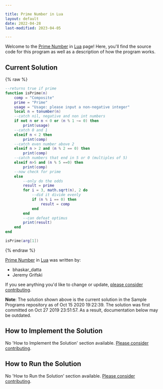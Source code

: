 ```yaml
---

title: Prime Number in Lua
layout: default
date: 2022-04-28
last-modified: 2023-04-05

---
```


Welcome to the [Prime Number](https://sampleprograms.io/projects/prime-number) in [Lua](https://sampleprograms.io/languages/lua) page! Here, you'll find the source code for this program as well as a description of how the program works.

## Current Solution

{% raw %}

```lua
--returns true if prime
function isPrime(n)
    comp = "Composite"
    prime = "Prime"
    usage = "Usage: please input a non-negative integer"
    local n = tonumber(n)
    --catch nil, negative and non int numbers
    if not n or n < 0 or (n % 1 ~= 0) then 
        print(usage)
    --catch 0 and 1
    elseif n < 2 then
        print(comp)
    --catch even number above 2
    elseif n > 2 and (n % 2 == 0) then 
        print(comp)
    --catch numbers that end in 5 or 0 (multiples of 5)
    elseif n>5 and (n % 5 ==0) then 
        print(comp)
    --now check for prime
    else
        --only do the odds
        result = prime
        for i = 3, math.sqrt(n), 2 do
            --did it divide evenly
            if (n % i == 0) then
                result = comp
            end
        end
        --can defeat optimus
        print(result)
    end
end

isPrime(arg[1])
```

{% endraw %}

[Prime Number](https://sampleprograms.io/projects/prime-number) in [Lua](https://sampleprograms.io/languages/lua) was written by:

- bhaskar_datta
- Jeremy Grifski

If you see anything you'd like to change or update, [please consider contributing](https://github.com/TheRenegadeCoder/sample-programs).

**Note**: The solution shown above is the current solution in the Sample Programs repository as of Oct 15 2020 19:22:39. The solution was first committed on Oct 27 2019 23:51:57. As a result, documentation below may be outdated.

## How to Implement the Solution

No 'How to Implement the Solution' section available. [Please consider contributing](https://github.com/TheRenegadeCoder/sample-programs-website).

## How to Run the Solution

No 'How to Run the Solution' section available. [Please consider contributing](https://github.com/TheRenegadeCoder/sample-programs-website).